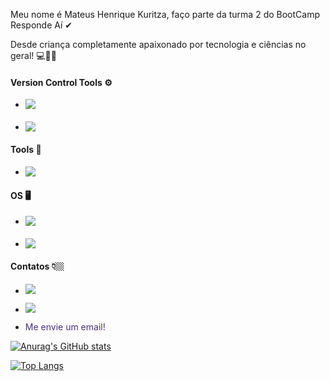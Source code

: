 Meu nome é Mateus Henrique Kuritza, faço parte da turma 2 do BootCamp Responde Aí ✔

Desde criança completamente apaixonado por tecnologia e ciências no geral! :computer::mag_right::grey_question:

#### **Version Control Tools** :gear:


- <a href="https://github.com/mateuskuritza"> <img src="https://img.shields.io/badge/GitHub-100000?style=for-the-badge&logo=github&logoColor=white" align=left></a>


- <img src="https://img.shields.io/badge/Git-F05032?style=for-the-badge&logo=git&logoColor=white" align=left>


#### **Tools** 🔧


- <img src="https://img.shields.io/badge/Visual_Studio_Code-0078D4?style=for-the-badge&logo=visual%20studio%20code&logoColor=white" align=left>


#### **OS** 🖥️


- <p><img src="https://img.shields.io/badge/Windows-0078D6?style=for-the-badge&logo=windows&logoColor=white" align=left></p>


- <img src="https://img.shields.io/badge/Ubuntu-E95420?style=for-the-badge&logo=ubuntu&logoColor=white" align=left>


#### **Contatos 👇🏼**


- <a href="https://www.linkedin.com/in/mateus-henrique-kuritza-10759b168/"><img src="https://img.shields.io/badge/LinkedIn-0077B5?style=for-the-badge&logo=linkedin&logoColor=white"></a>


- <a href="https://www.instagram.com/mateuskuritza/"><img src="https://img.shields.io/badge/Instagram-E4405F?style=for-the-badge&logo=instagram&logoColor=white" ></a>


- <a href="mailto:mateuskuritza@gmail.com?subject=Hello" style="text-decoration:none;  color: #472F7E;">Me envie um email!</a>



[![Anurag's GitHub stats](https://github-readme-stats.vercel.app/api?username=mateuskuritza&show_icons=true&theme=radical)](https://github.com/mateuskuritza/github-readme-stats)



[![Top Langs](https://github-readme-stats.vercel.app/api/top-langs/?username=mateuskuritza&layout=compact&theme=radical)](https://github.com/mateuskuritza/github-readme-stats)

